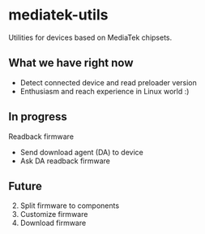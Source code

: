 # mediatek-utils

Utilities for devices based on MediaTek chipsets.

## What we have right now

* Detect connected device and read preloader version
* Enthusiasm and reach experience in Linux world :)

## In progress

Readback firmware

- Send download agent (DA) to device
- Ask DA readback firmware

## Future

2. Split firmware to components
3. Customize firmware
4. Download firmware

